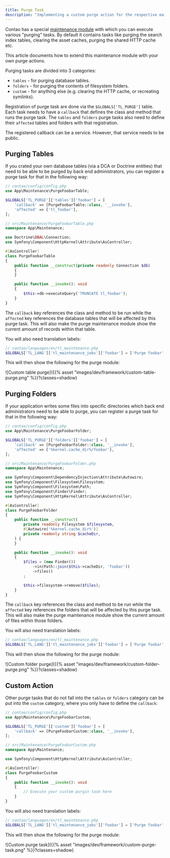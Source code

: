 ```yaml
---
title: Purge Task
description: "Implementing a custom purge action for the respective maintenance section in the back end."
---
```



Contao has a special [maintenance module](/framework/maintenance-module/) with which you can execute various "purging"
tasks. By default it contains tasks like purging the search index tables, clearing the asset caches, purging the shared
HTTP cache etc.

This article documents how to extend this maintenance module with your own purge actions.

Purging tasks are divided into 3 categories:

* `tables` - for purging database tables.
* `folders` - for purging the contents of filesystem folders.
* `custom` - for anything else (e.g. clearing the HTTP cache, or recreating symlinks).

Registration of purge task are done via the `$GLOBALS['TL_PURGE']` table. Each task needs to have a `callback` that
defines the class and method that runs the purge task. The `tables` and `folders` purge tasks also need to define their
`affected` tables and folders with that registration.

The registered callback can be a service. However, that service needs to be public.


## Purging Tables

If you crated your own database tables (via a DCA or Doctrine entities) that need to be able to be purged by back end
administrators, you can register a purge task for that in the following way:

```php
// contao/config/config.php
use App\Maintenance\PurgeFoobarTable;

$GLOBALS['TL_PURGE']['tables']['foobar'] = [
    'callback' => [PurgeFoobarTable::class, '__invoke'],
    'affected' => ['tl_foobar'],
];
```

```php
// src/Maintenance/PurgeFoobarTable.php
namespace App\Maintenance;

use Doctrine\DBAL\Connection;
use Symfony\Component\HttpKernel\Attribute\AsController;

#[AsController]
class PurgeFoobarTable
{
    public function __construct(private readonly Connection $db)
    {
    }

    public function __invoke(): void
    {
        $this->db->executeQuery('TRUNCATE tl_foobar');
    }
}
```

The `callback` key references the class and method to be run while the `affected` key references the database tables
that will be affected by this purge task. This will also make the purge maintenance module show the current amount of
records within that table.

You will also need translation labels:

```php
// contao/languages/en/tl_maintenance.php
$GLOBALS['TL_LANG']['tl_maintenance_jobs']['foobar'] = ['Purge foobar', 'Truncates the <code>tl_foobar</code> table.'];
```

This will then show the following for the purge module:

![Custom table purge]({{% asset "images/dev/framework/custom-table-purge.png" %}}?classes=shadow)


## Purging Folders

If your application writes some files into specific directories which back end administrators need to be able to purge,
you can register a purge task for that in the following way:

```php
// contao/config/config.php
use App\Maintenance\PurgeFoobarFolder;

$GLOBALS['TL_PURGE']['folders']['foobar'] = [
    'callback' => [PurgeFoobarFolder::class, '__invoke'],
    'affected' => ['%kernel.cache_dir%/foobar'],
];
```

```php
// src/Maintenance/PurgeFoobarFolder.php
namespace App\Maintenance;

use Symfony\Component\DependencyInjection\Attribute\Autowire;
use Symfony\Component\Filesystem\Filesystem;
use Symfony\Component\Filesystem\Path;
use Symfony\Component\Finder\Finder;
use Symfony\Component\HttpKernel\Attribute\AsController;

#[AsController]
class PurgeFoobarFolder
{
    public function __construct(
        private readonly Filesystem $filesystem,
        #[Autowire('%kernel.cache_dir%')]
        private readonly string $cacheDir,
    ) {
    }

    public function __invoke(): void
    {
        $files = (new Finder())
            ->in(Path::join($this->cacheDir, 'foobar'))
            ->files()
        ;

        $this->filesystem->remove($files);
    }
}
```

The `callback` key references the class and method to be run while the `affected` key references the folders that will
be affected by this purge task. This will also make the purge maintenance module show the current amount of files within
those folders.

You will also need translation labels:

```php
// contao/languages/en/tl_maintenance.php
$GLOBALS['TL_LANG']['tl_maintenance_jobs']['foobar'] = ['Purge foobar', 'Deletes the foobar entries.'];
```

This will then show the following for the purge module:

![Custom folder purge]({{% asset "images/dev/framework/custom-folder-purge.png" %}}?classes=shadow)


## Custom Action

Other purge tasks that do not fall into the `tables` or `folders` category can be put into the `custom` category, where
you only have to define the `callback`:

```php
// contao/config/config.php
use App\Maintenance\PurgeFoobarCustom;

$GLOBALS['TL_PURGE']['custom']['foobar'] = [
    'callback' => [PurgeFoobarCustom::class, '__invoke'],
];
```

```php
// src/Maintenance/PurgeFoobarCustom.php
namespace App\Maintenance;

use Symfony\Component\HttpKernel\Attribute\AsController;

#[AsController]
class PurgeFoobarCustom
{
    public function __invoke(): void
    {
        // Execute your custom purgin task here
    }
}
```

You will also need translation labels:

```php
// contao/languages/en/tl_maintenance.php
$GLOBALS['TL_LANG']['tl_maintenance_jobs']['foobar'] = ['Purge foobar', 'Executes a custom purging task.'];
```

This will then show the following for the purge module:

![Custom purge task]({{% asset "images/dev/framework/custom-purge-task.png" %}}?classes=shadow)

